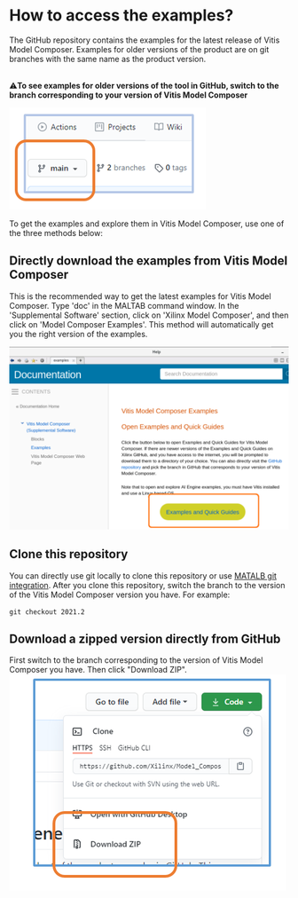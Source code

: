 # How to access the examples?

The GitHub repository contains the examples for the latest release of Vitis Model Composer. Examples for older versions of the product 
are on git branches with the same name as the product version.

<br/>:warning:**To see examples for older versions of the tool in GitHub, switch to the branch corresponding to your version of Vitis Model Composer**

![Click 'main' to change branch](Images/change_branch.PNG)

To get the examples and explore them in Vitis Model Composer, use one of the three methods below:

## Directly download the examples from Vitis Model Composer
This is the recommended way to get the latest examples for Vitis Model Composer. Type 'doc' in the MALTAB command window. In the 'Supplemental Software' section, click on 'Xilinx Model Composer', and then click on 'Model Composer Examples'. This method will automatically get you the right version of the examples.


<img src= Images/download_from_model_composer.PNG width="600">

## Clone this repository
You can directly use git locally to clone this repository or use [MATALB git integration](https://www.mathworks.com/help/simulink/ug/clone-git-repository.html). After you clone this repository, switch the branch to the version of the Vitis Model Composer version you have. For example:
```
git checkout 2021.2
```

## Download a zipped version directly from GitHub
First switch to the branch corresponding to the version of Vitis Model Composer you have. Then click "Download ZIP".
![](Images/download_zip_from_github.PNG)
